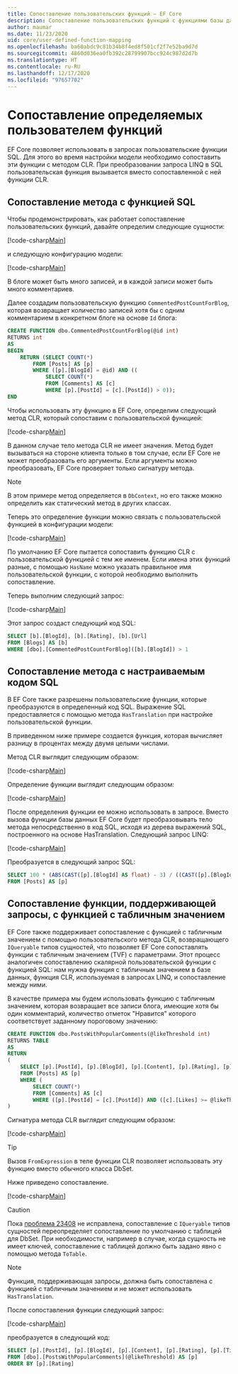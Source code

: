 ```yaml
---
title: Сопоставление пользовательских функций — EF Core
description: Сопоставление пользовательских функций с функциями базы данных
author: maumar
ms.date: 11/23/2020
uid: core/user-defined-function-mapping
ms.openlocfilehash: ba60abdc9c81b34b8f4ed8f501cf2f7e52ba9d7d
ms.sourcegitcommit: 4860d036ea0fb392c28799907bcc924c987d2d7b
ms.translationtype: HT
ms.contentlocale: ru-RU
ms.lasthandoff: 12/17/2020
ms.locfileid: "97657702"
---
```

# <a name="user-defined-function-mapping"></a>Сопоставление определяемых пользователем функций

EF Core позволяет использовать в запросах пользовательские функции SQL. Для этого во время настройки модели необходимо сопоставить эти функции с методом CLR. При преобразовании запроса LINQ в SQL пользовательская функция вызывается вместо сопоставленной с ней функции CLR.

## <a name="mapping-a-method-to-a-sql-function"></a>Сопоставление метода с функцией SQL

Чтобы продемонстрировать, как работает сопоставление пользовательских функций, давайте определим следующие сущности:

[!code-csharp[Main](../../../samples/core/Querying/UserDefinedFunctionMapping/Model.cs#Entities)]

и следующую конфигурацию модели:

[!code-csharp[Main](../../../samples/core/Querying/UserDefinedFunctionMapping/Model.cs#EntityConfiguration)]

В блоге может быть много записей, и в каждой записи может быть много комментариев.

Далее создадим пользовательскую функцию `CommentedPostCountForBlog`, которая возвращает количество записей хотя бы с одним комментарием в конкретном блоге на основе `Id` блога:

```sql
CREATE FUNCTION dbo.CommentedPostCountForBlog(@id int)
RETURNS int
AS
BEGIN
    RETURN (SELECT COUNT(*)
        FROM [Posts] AS [p]
        WHERE ([p].[BlogId] = @id) AND ((
            SELECT COUNT(*)
            FROM [Comments] AS [c]
            WHERE [p].[PostId] = [c].[PostId]) > 0));
END
```

Чтобы использовать эту функцию в EF Core, определим следующий метод CLR, который сопоставим с пользовательской функцией:

[!code-csharp[Main](../../../samples/core/Querying/UserDefinedFunctionMapping/Model.cs#BasicFunctionDefinition)]

В данном случае тело метода CLR не имеет значения. Метод будет вызываться на стороне клиента только в том случае, если EF Core не может преобразовать его аргументы. Если аргументы можно преобразовать, EF Core проверяет только сигнатуру метода.

> [!NOTE]
> В этом примере метод определяется в `DbContext`, но его также можно определить как статический метод в других классах.

Теперь это определение функции можно связать с пользовательской функцией в конфигурации модели:

[!code-csharp[Main](../../../samples/core/Querying/UserDefinedFunctionMapping/Model.cs#BasicFunctionConfiguration)]

По умолчанию EF Core пытается сопоставить функцию CLR с пользовательской функцией с тем же именем. Если имена этих функций разные, с помощью `HasName` можно указать правильное имя пользовательской функции, с которой необходимо выполнить сопоставление.

Теперь выполним следующий запрос:

[!code-csharp[Main](../../../samples/core/Querying/UserDefinedFunctionMapping/Program.cs#BasicQuery)]

Этот запрос создаст следующий код SQL:

```sql
SELECT [b].[BlogId], [b].[Rating], [b].[Url]
FROM [Blogs] AS [b]
WHERE [dbo].[CommentedPostCountForBlog]([b].[BlogId]) > 1
```

## <a name="mapping-a-method-to-a-custom-sql"></a>Сопоставление метода с настраиваемым кодом SQL

В EF Core также разрешены пользовательские функции, которые преобразуются в определенный код SQL. Выражение SQL предоставляется с помощью метода `HasTranslation` при настройке пользовательской функции.

В приведенном ниже примере создается функция, которая вычисляет разницу в процентах между двумя целыми числами.

Метод CLR выглядит следующим образом:

[!code-csharp[Main](../../../samples/core/Querying/UserDefinedFunctionMapping/Model.cs#HasTranslationFunctionDefinition)]

Определение функции выглядит следующим образом:

[!code-csharp[Main](../../../samples/core/Querying/UserDefinedFunctionMapping/Model.cs#HasTranslationFunctionConfiguration)]

После определения функции ее можно использовать в запросе. Вместо вызова функции базы данных EF Core будет преобразовывать тело метода непосредственно в код SQL, исходя из дерева выражений SQL, построенного на основе HasTranslation. Следующий запрос LINQ:

[!code-csharp[Main](../../../samples/core/Querying/UserDefinedFunctionMapping/Program.cs#HasTranslationQuery)]

Преобразуется в следующий запрос SQL:

```sql
SELECT 100 * (ABS(CAST([p].[BlogId] AS float) - 3) / ((CAST([p].[BlogId] AS float) + 3) / 2))
FROM [Posts] AS [p]
```

## <a name="mapping-a-queryable-function-to-a-table-valued-function"></a>Сопоставление функции, поддерживающей запросы, с функцией с табличным значением

EF Core также поддерживает сопоставление с функцией с табличным значением с помощью пользовательского метода CLR, возвращающего `IQueryable` типов сущностей, что позволяет EF Core сопоставлять функции с табличным значением (TVF) с параметрами. Этот процесс аналогичен сопоставлению скалярной пользовательской функции с функцией SQL: нам нужна функция с табличным значением в базе данных, функция CLR, используемая в запросах LINQ, и сопоставление между ними.

В качестве примера мы будем использовать функцию с табличным значением, которая возвращает все записи блога, имеющие хотя бы один комментарий, количество отметок "Нравится" которого соответствует заданному пороговому значению:

```sql
CREATE FUNCTION dbo.PostsWithPopularComments(@likeThreshold int)
RETURNS TABLE
AS
RETURN
(
    SELECT [p].[PostId], [p].[BlogId], [p].[Content], [p].[Rating], [p].[Title]
    FROM [Posts] AS [p]
    WHERE (
        SELECT COUNT(*)
        FROM [Comments] AS [c]
        WHERE ([p].[PostId] = [c].[PostId]) AND ([c].[Likes] >= @likeThreshold)) > 0
)
```

Сигнатура метода CLR выглядит следующим образом:

[!code-csharp[Main](../../../samples/core/Querying/UserDefinedFunctionMapping/Model.cs#QueryableFunctionDefinition)]

> [!TIP]
> Вызов `FromExpression` в теле функции CLR позволяет использовать эту функцию вместо обычного класса DbSet.

Ниже приведено сопоставление.

[!code-csharp[Main](../../../samples/core/Querying/UserDefinedFunctionMapping/Model.cs#QueryableFunctionConfigurationHasDbFunction)]

> [!CAUTION]
> Пока [проблема 23408](https://github.com/dotnet/efcore/issues/23408) не исправлена, сопоставление с `IQueryable` типов сущностей переопределяет сопоставление по умолчанию с таблицей для DbSet. При необходимости, например в случае, когда сущность не имеет ключей, сопоставление с таблицей должно быть задано явно с помощью метода `ToTable`.

> [!NOTE]
> Функция, поддерживающая запросы, должна быть сопоставлена с функцией с табличным значением и не может использовать `HasTranslation`.

После сопоставления функции следующий запрос:

[!code-csharp[Main](../../../samples/core/Querying/UserDefinedFunctionMapping/Program.cs#TableValuedFunctionQuery)]

преобразуется в следующий код:

```sql
SELECT [p].[PostId], [p].[BlogId], [p].[Content], [p].[Rating], [p].[Title]
FROM [dbo].[PostsWithPopularComments](@likeThreshold) AS [p]
ORDER BY [p].[Rating]
```
